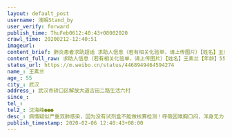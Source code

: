 ```yaml
---
layout: default_post
username: 浅眠Stand_by
user_verify: forward
publish_time: ThuFeb0612:40:43+08002020
crawl_time: 20200212-12:40:51
imageurl: 
content_brief: 肺炎患者求助超话 求助人信息（若有相关化验单，请上传图片）【姓名】王素兰【年龄】55【所在城市】武汉【所在小区、社区】武汉市硚口区解放大道古田二路生活六村【患病时间】【联系方式】【其他紧急联系人】沈海峰●●●【病情描述】 病情:疑似严重双肺感染，因为没有试剂盒不能做核 ...全文
content_full_raw: 求助人信息（若有相关化验单，请上传图片）【姓名】王素兰【年龄】55【所在城市】武汉【所在小区、社区】武汉市硚口区解放大道古田二路生活六村【患病时间】【联系方式】【其他紧急联系人】沈海峰●●●【病情描述】病情:疑似严重双肺感染，因为没有试剂盒不能做核算检测！呼吸困难胸口闷，浑身无力，气喘，有医生开的诊断书，有CT检查报告，和血常规检查结果因为母亲病情严重已经好几天没有回家了！兄弟两个轮流照顾老人，哥哥也已被感染，万般无奈之下，向政府以及各位好心人求助，救救老人家
status_url: https://m.weibo.cn/status/4468949464594274
name_: 王素兰
age_: 55
city_: 武汉
address_: 武汉市硚口区解放大道古田二路生活六村
since_: 
tel_: 
tel2_: 沈海峰●●●
desc_: 病情疑似严重双肺感染，因为没有试剂盒不能做核算检测！呼吸困难胸口闷，浑身无力，气喘，有医生开的诊断书，有CT检查报告，和血常规检查结果因为母亲病情严重已经好几天没有回家了！兄弟两个轮流照顾老人，哥哥也已被感染，万般无奈之下，向政府以及各位好心人求助，救救老人家
publish_timestamp: 2020-02-06 12:40:43+08:00
---
```

